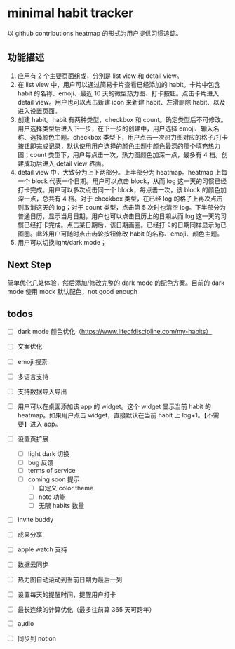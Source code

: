 # minimal habit tracker
以 github contributions heatmap 的形式为用户提供习惯追踪。

## 功能描述
1. 应用有 2 个主要页面组成，分别是 list view 和 detail view。
2. 在 list view 中，用户可以通过简易卡片查看已经添加的 habit。卡片中包含 habit 的名称、emoji、最近 10 天的微型热力图、打卡按钮。点击卡片进入 detail view。用户也可以点击新建 icon 来新建 habit、左滑删除 habit、以及进入设置页面。
3. 创建 habit。habit 有两种类型，checkbox 和 count。确定类型后不可修改。用户选择类型后进入下一步，在下一步的创建中，用户选择 emoji、输入名称、选择颜色主题。checkbox 类型下，用户点击一次热力图对应的格子/打卡按钮即完成记录，默认使用用户选择的颜色主题中颜色最深的那个填充热力图；count 类型下，用户每点击一次，热力图颜色加深一点，最多有 4 档。创建成功后进入 detail view 界面。
4. detail view 中，大致分为上下两部分。上半部分为 heatmap。heatmap 上每一个 block 代表一个日期。用户可以点击 block，从而 log 这一天的习惯已经打卡完成。用户可以多次点击同一个 block，每点击一次，该 block 的颜色加深一点，总共有 4 档。对于 checkbox 类型，在已经 log 的格子上再次点击则取消这天的 log；对于 count 类型，点击第 5 次时也清空 log。下半部分为普通日历，显示当月日期，用户也可以点击日历上的日期从而 log 这一天的习惯已经打卡完成。点击某日期后，该日期画圈。已经打卡的日期同样显示为已画圈。此外用户可随时点击齿轮按钮修改 habit 的名称、emoji、颜色主题。
5. 用户可以切换light/dark mode；

## Next Step
简单优化几处体验，然后添加/修改完整的 dark mode 的配色方案。目前的 dark mode 使用 mock 默认配色，not good enough


## todos
- [ ] dark mode 颜色优化（https://www.lifeofdiscipline.com/my-habits）
- [ ] 文案优化
- [ ] emoji 搜索
- [ ] 多语言支持
- [ ] 支持数据导入导出
- [ ] 用户可以在桌面添加该 app 的 widget。这个 widget 显示当前 habit 的 heatmap。如果用户点击 widget，直接默认在当前 habit 上 log+1。【不需要】进入 app。
- [ ] 设置页扩展
    - [ ] light dark 切换
    - [ ] bug 反馈
    - [ ] terms of service
    - [ ] coming soon 提示
        - [ ] 自定义 color theme
        - [ ] note 功能
        - [ ] 无限 habits 数量
- [ ] invite buddy
- [ ] 成果分享

- [ ] apple watch 支持
- [ ] 数据云同步
- [ ] 热力图自动滚动到当前日期为最后一列
- [ ] 设置每天的提醒时间，提醒用户打卡
- [ ] 最长连续的计算优化（最多往前算 365 天可跨年）
- [ ] audio 
- [ ] 同步到 notion
